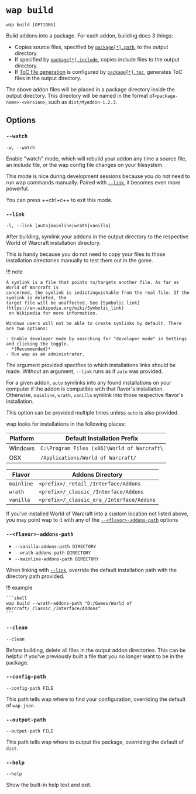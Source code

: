 # `wap build`

`wap build [OPTIONS]`

Build addons into a package. For each addon, building does 3 things:

- Copies source files, specified by [`package[*].path`](../configuration.md#packagepath), to the
  output directory.
- If specified by [`package[*].include`](../configuration.md#packageinclude), copies include files
  to the output directory.
- If [ToC file generation](../toc-gen.md) is configured by
  [`package[*].toc`](../configuration.md#packagetoc), generates ToC files in the output directory.

The above addon files will be placed in a package directory inside the output directory. This
directory will be named in the format of`<package-name>-<version>`, such as `dist/MyAddon-1.2.3`.

## Options

### `--watch`

`-w, --watch`

Enable "watch" mode, which will rebuild your addon any time a source file, an include file, or the
wap config file changes on your filesystem.

This mode is nice during development sessions because you do not need to run wap commands manually.
Paired with [`--link`](#-link), it becomes even more powerful.

You can press ++ctrl+c++ to exit this mode.

### `--link`

`-l, --link [auto|mainline|wrath|vanilla]`

After building, symlink your addons in the output directory to the respective World of Warcraft
installation directory.

This is handy because you do not need to copy your files to those installation directories manually
to test them out in the game.

!!! note

    A symlink is a file that points to/targets another file. As far as World of Warcraft is
    concerned, the symlink is indistinguishable from the real file. If the symlink is deleted, the
    target file will be unaffected. See [Symbolic link](https://en.wikipedia.org/wiki/Symbolic_link)
     on Wikipedia for more information.

    Windows users will not be able to create symlinks by default. There are two options:

    - Enable developer mode by searching for "developer mode" in Settings and clicking the toggle.
      *(Recommended)*
    - Run wap as an administrator.

The argument provided specifies to which installations links should be made. Without an argument,
`--link` runs as if `auto` was provided.

For a given addon, `auto` symlinks into any found installations on your computer if the addon is
compatible with that flavor's installation. Otherwise, `mainline`, `wrath`, `vanilla` symlink into
those respective flavor's installation.

This option can be provided multiple times unless `auto` is also provided.

wap looks for installations in the following places:

| Platform | Default Installation Prefix                 |
|----------|---------------------------------------------|
| Windows  | `C:\Program Files (x86)\World of Warcraft\` |
| OSX      | `/Applications/World of Warcraft/`          |

| Flavor     | Addons Directory                          |
|------------|-------------------------------------------|
| `mainline` | `<prefix>/_retail_/Interface/Addons`      |
| `wrath`    | `<prefix>/_classic_/Interface/Addons`     |
| `vanilla`  | `<prefix>/_classic_era_/Interface/Addons` |

If you've installed World of Warcraft into a custom location not listed above, you may point wap to
it with any of the [`--<flavor>-addons-path`](#-flavor-addons-path) options

### `--<flavor>-addons-path`

- `--vanilla-addons-path DIRECTORY`
- `--wrath-addons-path DIRECTORY`
- `--mainline-addons-path DIRECTORY`

When linking with [`--link`](#-link), override the default installation path with the directory path
provided.

!!! example

    ```shell
    wap build --wrath-addons-path "D:/Games/World of Warcraft/_classic_/Interface/Addons"
    ```

### `--clean`

`--clean`

Before building, delete all files in the output addon directories. This can be helpful if you've
previously built a file that you no longer want to be in the package.

### `--config-path`

`--config-path FILE`

This path tells wap where to find your configuration, overriding the default of `wap.json`.

### `--output-path`

`--output-path FILE`

This path tells wap where to output the package, overriding the default of `dist`.

### `--help`

`--help`

Show the built-in help text and exit.
